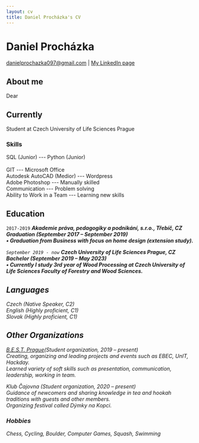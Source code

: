 ```yaml
---
layout: cv
title: Daniel Procházka's CV
---
```

# Daniel Procházka

<div id="webaddress">
<a href="danielprochazka097@gmail.com">danielprochazka097@gmail.com</a>
| <a href="https://www.linkedin.com/in/daniel-procházka-450a5722a/">My LinkedIn page</a>
</div>

## About me
Dear 

## Currently

Student at Czech University of Life Sciences Prague

### Skills 
SQL (Junior) --- Python (Junior)<br>	
GIT --- Microsoft Office<br> 
Autodesk AutoCAD (Medior) --- Wordpress<br>
Adobe Photoshop --- Manually skilled<br>
Communication --- Problem solving<br> 
Ability to Work in a Team --- Learning new skills<br> 



## Education

`2017-2019`
<i>__Akademie práva, pedagogiky a podnikání, s.r.o., Třebíč, CZ
<i>Graduation (September 2017 – September 2019)<br> 
<i>•	Graduation from Business with focus on home design (extension study).__

`September 2019 - now`
<i>__Czech University of Life Sciences Prague, CZ
<i>Bachelor (September 2019 – May 2023)<br> 
<i>•	Currently I study 3rd year of Wood Processing at Czech University of Life Sciences Faculty of Forestry and Wood Sciences.__


## Languages
Czech (Native Speaker, C2)<br> 
English (Highly proficient, C1)<br> 
Slovak (Highly proficient, C1)<br> 
	

## Other Organizations


[B.E.S.T. Prague](https://bestprague.cz/)(Student organization, 2019 – present)<br> 
    Creating, organizing and leading projects and events such as EBEC, UnIT, Hackday.<br> 
    Learned variety of soft skills such as presentation, communication, leadership, working in team.<br> 

Klub Čajovna (Student organization, 2020 – present)<br> 
    Guidance of newcomers and sharing knowledge in tea and hookah traditions with guests and other members.<br> 
    Organizing festival called Dýmky na Kopci.


### Hobbies
Chess, Cycling, Boulder, Computer Games, Squash, Swimming



<!-- ### Footer

Last updated: February 2022 -->


